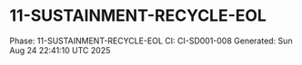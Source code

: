 # 11-SUSTAINMENT-RECYCLE-EOL
Phase: 11-SUSTAINMENT-RECYCLE-EOL
CI: CI-SD001-008
Generated: Sun Aug 24 22:41:10 UTC 2025
